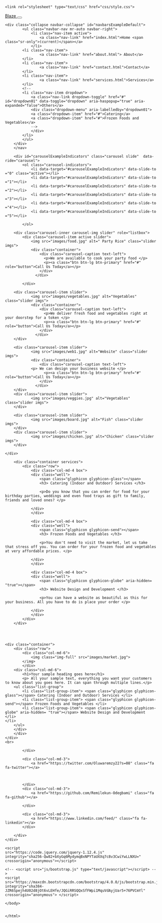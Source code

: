 <!DOCTYPE html>
<html>
<head>
	<title>Sample Website</title>
	<link rel="stylesheet" type="text/css" href="css/bootstrap.css">
	<link rel="stylesheet" href="https://maxcdn.bootstrapcdn.com/bootstrap/4.0.0/css/bootstrap.min.css" integrity="sha384-Gn5384xqQ1aoWXA+058RXPxPg6fy4IWvTNh0E263XmFcJlSAwiGgFAW/dAiS6JXm" crossorigin="anonymous">
	<link rel="stylesheet" href="https://cdnjs.cloudflare.com/ajax/libs/font-awesome/4.7.0/css/font-awesome.min.css">

	<link rel="stylesheet" type="text/css" href="css/style.css">
	
<meta charset="utf-8">
    <meta name="viewport" content="width=device-width, initial-scale=1, shrink-to-fit=no">
    <meta name="description" content="">
</head> 
<body>
	<div class="jumbotron jumbotron-main">
		<div class="container">	
			<nav class="navbar navbar-expand-md navbar-expand-sm nav-text">
				<a class="navbar-brand" href="#"> Blaze </a>
					<button class="navbar-toggler" type="button" data-toggle="collapse" data-target="#navbarsExampleDefault" aria-controls="navbarsExampleDefault" aria-expanded="false" aria-label="Toggle navigation">
						<span class="navbar-toggler-icon"></span>
					</button>

	<div class="collapse navbar-collapse" id="navbarsExampleDefault">
			<ul class="navbar-nav mr-auto navbar-right">
				<li class="nav-item active">
					<a class="nav-link" href="index.html">Home <span class="sr-only">(current)</span></a>
				</li>
			<li class="nav-item">
					<a class="nav-link" href="about.html"> About</a>
			</li>
			<li class="nav-item">
					<a class="nav-link" href="contact.html">Contact</a>
			</li>
			<li class="nav-item">
					<a class="nav-link" href="services.html">Services</a>
			</li>
			<!--
			<li class="nav-item dropdown">
				<a class="nav-link dropdown-toggle" href="#" id="dropdown01" data-toggle="dropdown" aria-haspopup="true" aria-expanded="false">Others</a>
				<div class="dropdown-menu" aria-labelledby="dropdown01">
				<a class="dropdown-item" href="#">Catering</a>
				<a class="dropdown-item" href="#">Frozen Foods and Vegetables</a>
				-->
				</div>
			</li>
			</ul>
		</div>
		</nav>

		<div id="carouselExampleIndicators" class="carousel slide"  data-ride="carousel">
			<ol class="carousel-indicators">
				<li data-target="#carouselExampleIndicators" data-slide-to ="0" class="active"></li>
				<li data-target="#carouselExampleIndicators" data-slide-to ="1"></li>
				<li data-target="#carouselExampleIndicators" data-slide-to ="2"></li>
				<li data-target="#carouselExampleIndicators" data-slide-to ="3"></li>
				<li data-target="#carouselExampleIndicators" data-slide-to ="4"></li>
				<li data-target="#carouselExampleIndicators" data-slide-to ="5"></li>
				
			</ol>	

		<div class="carousel-inner carousel-img slider" role="listbox">
			<div class="carousel-item active slider">
				<img src="images/food.jpg" alt=" Party Rice" class="slider imgs">
				<div class="container">
					<div class="carousel-caption text-left">
					  <p>We are available to cook your party food </p>
					  <p><a class="btn btn-lg btn-primary" href="#" role="button">Call Us Today</a></p>
					</div>
				  </div>
				
			</div>
	
		<div class="carousel-item slider">
				<img src="images/vegetables.jpg" alt="Vegetables" class="slider imgs">
				<div class="container">
					<div class="carousel-caption text-left">
					  <p>We deliver fresh food and vegetables right at your doorstep for a token </p>
					  <p><a class="btn btn-lg btn-primary" href="#" role="button">Call Us Today</a></p>
					</div>
				  </div>
		</div>

		<div class="carousel-item slider">
				<img src="images/web1.jpg" alt="Website" class="slider imgs">
				<div class="container">
					<div class="carousel-caption text-left">
				<p> We can design your business website </p>
					  <p><a class="btn btn-lg btn-primary" href="#" role="button">Call Us Today</a></p>
					</div>
				  </div>
		</div>
		<div class="carousel-item slider">
				<img src="images/veggies.jpg" alt="Vegetables" class="slider imgs">
		</div>
		
		<div class="carousel-item slider">
				<img src="images/board.jpg" alt="Fish" class="slider imgs">
		</div>
		<div class="carousel-item slider">
				<img src="images/chicken.jpg" alt="Chicken" class="slider imgs">
		</div>
	
	</div>
</div>
	</div>	
	</div>

		<div class="container services"> 
			<div class="row">
				<div class="col-md-4 box">
				<div class="well">	
					<span class="glyphicon glyphicon-glass"></span>
					<h3> Catering (Indoor and Outdoor) Services </h3>

					<p>Do you know that you can order for food for your birthday parties, weddings and even food trays as gift to family, friends and loved ones? </p>
					
				</div>
				</div>

				<div class="col-md-4 box">
				<div class="well">	
					<span class="glyphicon glyphicon-send"></span>
					<h3> Frozen Foods and Vegetables </h3>

					<p>You don't need to visit the market, let us take that stress off you. You can order for your frozen food and vegetables at very affordable prices. </p>
					
				</div>
				</div>

				<div class="col-md-4 box">
				<div class="well">	
					<span class="glyphicon glyphicon-globe" aria-hidden= "true"></span>
					<h3> Website Design and Development </h3>

					<p>You can have a website as beautiful as this for your business. All you have to do is place your order </p>
					
				</div>
				</div>
			</div>
		</div>
		
		
	

	<div class="container">
		<div class="row">
			<div class="col-md-6">
				<img class="img-full" src="images/market.jpg">
			</img>
			</div>
		<div class="col-md-6">
			<h1>Your sample heading goes here</h1>
			<p> All your sample text, everything you want your customers to know about you goes here. It can span through multiple lines.</p>
		<ul class="list-group">
			<li class="list-group-item"> <span class="glyphicon glyphicon-glass"></span> Catering (Indoor and Outdoor) Services </li>
			<li class="list-group-item"> <span class="glyphicon glyphicon-send"></span> Frozen Foods and Vegetables </li>
			<li class="list-group-item"> <span class="glyphicon glyphicon-globe" aria-hidden= "true"></span> Website Design and Development </li>
	</li>
		</ul>
		</div>
		</div>
	</div>
	<br>
<footer class="main-footer">
	<div class="container"> 
		<div class="row">
			<div class="col-md-3">
                 <a href="tel:+2348107996742"><span class="glyphicon glyphicon-phone img-size"></span></a>
 				
            </div>
            
			<div class="col-md-3">
                <a href="https://twitter.com/Oluwaremzy22?s=08" class="fa fa-twitter"></a>  
              

               
			</div>
			<div class="col-md-3">
                <a href="https://github.com/Remilekun-Odegbami" class="fa fa-github"></a>
               
            </div>
            
			<div class="col-md-3">
				<a href="https://www.linkedin.com/feed/" class="fa fa-linkedin"></a>
            </div>
            
		</div>
	</div>

</footer>

	<script
	src="https://code.jquery.com/jquery-1.12.4.js"
	integrity="sha256-Qw82+bXyGq6MydymqBxNPYTaUXXq7c8v3CwiYwLLNXU="
	crossorigin="anonymous"></script>

	<!-- <script src="js/bootstrap.js" type="text/javascript"></script> -->
	<script src="https://maxcdn.bootstrapcdn.com/bootstrap/4.0.0/js/bootstrap.min.js" integrity="sha384-JZR6Spejh4U02d8jOt6vLEHfe/JQGiRRSQQxSfFWpi1MquVdAyjUar5+76PVCmYl" crossorigin="anonymous"> </script>

	</body>


	</html>
